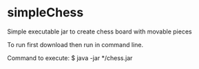 # simpleChess
Simple executable jar to create chess board with movable pieces

To run first download then run in command line.

Command to execute: $ java -jar */chess.jar
